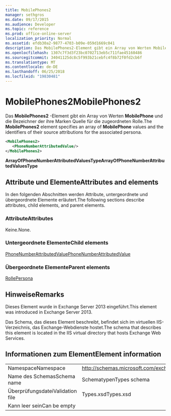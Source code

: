 ```yaml
---
title: MobilePhones2
manager: sethgros
ms.date: 09/17/2015
ms.audience: Developer
ms.topic: reference
ms.prod: office-online-server
localization_priority: Normal
ms.assetid: efdb30a2-9877-4703-b09e-059d1669c041
description: Das MobilePhones2-Element gibt ein Array von Werten MobilePhone und die Bezeichner der ihre Marken Quelle für die zugeordneten Rolle.
ms.openlocfilehash: 1307c7f3d3f23bc0702713eb5c711fae45160486
ms.sourcegitcommit: 34041125dc8c5f993b21cebfc4f8b72f0fd2cb6f
ms.translationtype: MT
ms.contentlocale: de-DE
ms.lasthandoff: 06/25/2018
ms.locfileid: "19830481"
---
```

# <a name="mobilephones2"></a><span data-ttu-id="4fc18-103">MobilePhones2</span><span class="sxs-lookup"><span data-stu-id="4fc18-103">MobilePhones2</span></span>

<span data-ttu-id="4fc18-104">Das **MobilePhones2** -Element gibt ein Array von Werten **MobilePhone** und die Bezeichner der ihre Marken Quelle für die zugeordneten Rolle.</span><span class="sxs-lookup"><span data-stu-id="4fc18-104">The **MobilePhones2** element specifies an array of **MobilePhone** values and the identifiers of their source attributions for the associated persona.</span></span> 
  
```XML
<MobilePhones2>
   <PhoneNumberAttributedValue/>
</MobilePhones2>
```

 <span data-ttu-id="4fc18-105">**ArrayOfPhoneNumberAttributedValuesType**</span><span class="sxs-lookup"><span data-stu-id="4fc18-105">**ArrayOfPhoneNumberAttributedValuesType**</span></span>
## <a name="attributes-and-elements"></a><span data-ttu-id="4fc18-106">Attribute und Elemente</span><span class="sxs-lookup"><span data-stu-id="4fc18-106">Attributes and elements</span></span>

<span data-ttu-id="4fc18-107">In den folgenden Abschnitten werden Attribute, untergeordnete und übergeordnete Elemente erläutert.</span><span class="sxs-lookup"><span data-stu-id="4fc18-107">The following sections describe attributes, child elements, and parent elements.</span></span>
  
### <a name="attributes"></a><span data-ttu-id="4fc18-108">Attribute</span><span class="sxs-lookup"><span data-stu-id="4fc18-108">Attributes</span></span>

<span data-ttu-id="4fc18-109">Keine.</span><span class="sxs-lookup"><span data-stu-id="4fc18-109">None.</span></span>
  
### <a name="child-elements"></a><span data-ttu-id="4fc18-110">Untergeordnete Elemente</span><span class="sxs-lookup"><span data-stu-id="4fc18-110">Child elements</span></span>

[<span data-ttu-id="4fc18-111">PhoneNumberAttributedValue</span><span class="sxs-lookup"><span data-stu-id="4fc18-111">PhoneNumberAttributedValue</span></span>](phonenumberattributedvalue.md)
  
### <a name="parent-elements"></a><span data-ttu-id="4fc18-112">Übergeordnete Elemente</span><span class="sxs-lookup"><span data-stu-id="4fc18-112">Parent elements</span></span>

[<span data-ttu-id="4fc18-113">Rolle</span><span class="sxs-lookup"><span data-stu-id="4fc18-113">Persona</span></span>](persona.md)
  
## <a name="remarks"></a><span data-ttu-id="4fc18-114">Hinweise</span><span class="sxs-lookup"><span data-stu-id="4fc18-114">Remarks</span></span>

<span data-ttu-id="4fc18-115">Dieses Element wurde in Exchange Server 2013 eingeführt.</span><span class="sxs-lookup"><span data-stu-id="4fc18-115">This element was introduced in Exchange Server 2013.</span></span>
  
<span data-ttu-id="4fc18-116">Das Schema, das dieses Element beschreibt, befindet sich im virtuellen IIS-Verzeichnis, das Exchange-Webdienste hostet.</span><span class="sxs-lookup"><span data-stu-id="4fc18-116">The schema that describes this element is located in the IIS virtual directory that hosts Exchange Web Services.</span></span>
  
## <a name="element-information"></a><span data-ttu-id="4fc18-117">Informationen zum Element</span><span class="sxs-lookup"><span data-stu-id="4fc18-117">Element information</span></span>

|||
|:-----|:-----|
|<span data-ttu-id="4fc18-118">Namespace</span><span class="sxs-lookup"><span data-stu-id="4fc18-118">Namespace</span></span>  <br/> |http://schemas.microsoft.com/exchange/services/2006/types  <br/> |
|<span data-ttu-id="4fc18-119">Name des Schemas</span><span class="sxs-lookup"><span data-stu-id="4fc18-119">Schema name</span></span>  <br/> |<span data-ttu-id="4fc18-120">Schematypen</span><span class="sxs-lookup"><span data-stu-id="4fc18-120">Types schema</span></span>  <br/> |
|<span data-ttu-id="4fc18-121">Überprüfungsdatei</span><span class="sxs-lookup"><span data-stu-id="4fc18-121">Validation file</span></span>  <br/> |<span data-ttu-id="4fc18-122">Types.xsd</span><span class="sxs-lookup"><span data-stu-id="4fc18-122">Types.xsd</span></span>  <br/> |
|<span data-ttu-id="4fc18-123">Kann leer sein</span><span class="sxs-lookup"><span data-stu-id="4fc18-123">Can be empty</span></span>  <br/> ||
   

